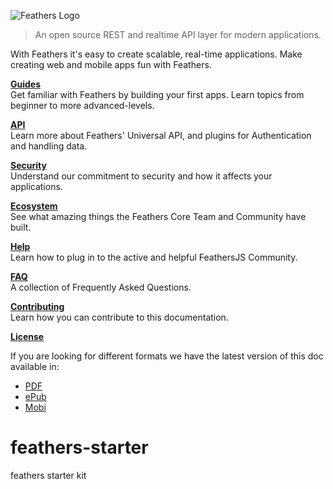 ![Feathers Logo](https://feathersjs.com/img/feathers-logo-wide.png)

> An open source REST and realtime API layer for modern applications.

With Feathers it's easy to create scalable, real-time applications.  Make creating web and mobile apps fun with Feathers.

[**Guides**](./guides/readme.md)<br/>
Get familiar with Feathers by building your first apps. Learn topics from beginner to more advanced-levels.

[**API**](./api/readme.md)<br/>
Learn more about Feathers' Universal API, and plugins for Authentication and handling data.

[**Security**](./SECURITY.md)<br/>
Understand our commitment to security and how it affects your applications.

[**Ecosystem**](./ecosystem/readme.md)<br/>
See what amazing things the Feathers Core Team and Community have built.

[**Help**](./help/readme.md)<br/>
Learn how to plug in to the active and helpful FeathersJS Community.

[**FAQ**](./faq/readme.md)<br/>
A collection of Frequently Asked Questions.

[**Contributing**](./contributing/readme.md)<br/>
Learn how you can contribute to this documentation.

[**License**](./license.md)

If you are looking for different formats we have the latest version of this doc available in:

* [PDF](https://www.gitbook.com/download/pdf/book/feathersjs/feathers-docs)
* [ePub](https://www.gitbook.com/download/epub/book/feathersjs/feathers-docs)
* [Mobi](https://www.gitbook.com/download/mobi/book/feathersjs/feathers-docs)

# feathers-starter
feathers starter kit
